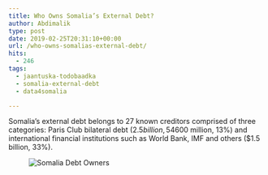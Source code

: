 ```yaml
---
title: Who Owns Somalia’s External Debt?
author: Abdimalik
type: post
date: 2019-02-25T20:31:10+00:00
url: /who-owns-somalias-external-debt/
hits:
  - 246
tags:
  - jaantuska-todobaadka
  - somalia-external-debt
  - data4somalia

---
```

 
Somalia&#8217;s external debt belongs to 27 known creditors comprised of three categories: Paris Club bilateral debt ($2.5 billion, 54%), non-Paris Club bilateral creditors ($600 million, 13%) and international financial institutions such as World Bank, IMF and others ($1.5 billion, 33%). <figure class="wp-block-image is-resized">

![Somalia Debt Owners](/external_debt_somalia.png)